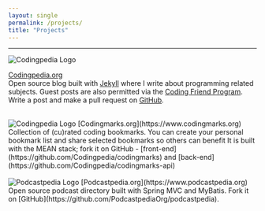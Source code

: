 ```yaml
---
layout: single
permalink: /projects/
title: "Projects"
---
```

<hr>

<div class="clear"></div>

<img src="{{ site.url }}{{ site.baseurl }}/assets/images/projects/logo-codingpedia.png" alt="Codingpedia Logo" class="align-left logo-project">
 
[Codingpedia.org](http://www.codingpedia.org) <br/>
Open source blog built with [Jekyll](https://jekyllrb.com/) where I write about programming related subjects. Guest posts are also permitted 
via the [Coding Friend Program](http://www.codingpedia.org/friends/). Write a post and make a pull request on [GitHub](https://github.com/Codingpedia/codingpedia.github.io).


<div class="clear"></div>
<br/>

<img src="{{ site.url }}{{ site.baseurl }}/assets/images/projects/logo-codingpedia.png" alt="Codingpedia Logo" class="align-left logo-project">
[Codingmarks.org](https://www.codingmarks.org) <br/>
Collection of (cu)rated coding bookmarks. You can create your personal bookmark list and share selected bookmarks so others can benefit
It is built with the MEAN stack; fork it on GitHub - [front-end](https://github.com/Codingpedia/codingmarks) and [back-end](https://github.com/Codingpedia/codingmarks-api) 

<div class="clear"></div>
<br/>

<img src="{{ site.url }}{{ site.baseurl }}/assets/images/projects/logo-podcastpedia.png" alt="Podcastpedia Logo" class="align-left logo-project">
[Podcastpedia.org](https://www.podcastpedia.org) <br/>
Open source podcast directory built with Spring MVC and MyBatis. Fork it on [GitHub](https://github.com/PodcastpediaOrg/podcastpedia).  